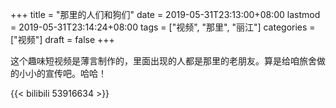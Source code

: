 +++
title = "那里的人们和狗们"
date = 2019-05-31T23:13:00+08:00
lastmod = 2019-05-31T23:14:24+08:00
tags = ["视频", "那里", "丽江"]
categories = ["视频"]
draft = false
+++

这个趣味短视频是薄言制作的，里面出现的人都是那里的老朋友。算是给咱旅舍做的小小的宣传吧。哈哈！
<!--more-->

{{< bilibili 53916634 >}}
